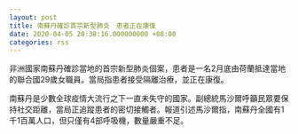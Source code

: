 ```yaml
---
layout: post
title: 南蘇丹確診首宗新型肺炎　患者正在康復
date: 2020-04-05 20:38:16.000000000 +08:00
categories: rss
---
```


非洲國家南蘇丹確診當地的首宗新型肺炎個案，患者是一名2月底由荷蘭抵達當地的聯合國29歲女職員。當局指患者接受隔離治療，並正在康復。

南蘇丹是少數全球疫情大流行之下一直未失守的國家。副總統馬沙爾呼籲民眾要保持社交距離，當局正追蹤患者的密切接觸者。報道引述馬沙爾指，南蘇丹全國有1千1百萬人口，但只僅有4部呼吸機，數量嚴重不足。
